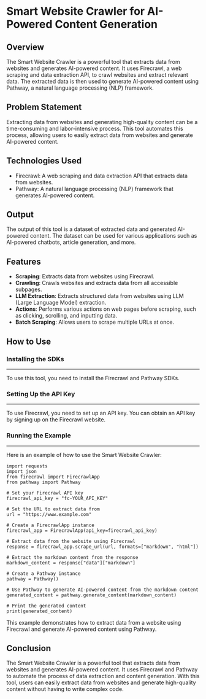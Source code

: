 **Smart Website Crawler for AI-Powered Content Generation**
=====================================================

**Overview**
-----------

The Smart Website Crawler is a powerful tool that extracts data from websites and generates AI-powered content. It uses Firecrawl, a web scraping and data extraction API, to crawl websites and extract relevant data. The extracted data is then used to generate AI-powered content using Pathway, a natural language processing (NLP) framework.

**Problem Statement**
-------------------

Extracting data from websites and generating high-quality content can be a time-consuming and labor-intensive process. This tool automates this process, allowing users to easily extract data from websites and generate AI-powered content.

**Technologies Used**
--------------------

* Firecrawl: A web scraping and data extraction API that extracts data from websites.
* Pathway: A natural language processing (NLP) framework that generates AI-powered content.

**Output**
---------

The output of this tool is a dataset of extracted data and generated AI-powered content. The dataset can be used for various applications such as AI-powered chatbots, article generation, and more.

**Features**
------------

* **Scraping**: Extracts data from websites using Firecrawl.
* **Crawling**: Crawls websites and extracts data from all accessible subpages.
* **LLM Extraction**: Extracts structured data from websites using LLM (Large Language Model) extraction.
* **Actions**: Performs various actions on web pages before scraping, such as clicking, scrolling, and inputting data.
* **Batch Scraping**: Allows users to scrape multiple URLs at once.

**How to Use**
--------------

### Installing the SDKs
-------------------------

To use this tool, you need to install the Firecrawl and Pathway SDKs.

### Setting Up the API Key
----------------------------

To use Firecrawl, you need to set up an API key. You can obtain an API key by signing up on the Firecrawl website.

### Running the Example
-------------------------

Here is an example of how to use the Smart Website Crawler:
```
import requests
import json
from firecrawl import FirecrawlApp
from pathway import Pathway

# Set your Firecrawl API key
firecrawl_api_key = "fc-YOUR_API_KEY"

# Set the URL to extract data from
url = "https://www.example.com"

# Create a FirecrawlApp instance
firecrawl_app = FirecrawlApp(api_key=firecrawl_api_key)

# Extract data from the website using Firecrawl
response = firecrawl_app.scrape_url(url, formats=["markdown", "html"])

# Extract the markdown content from the response
markdown_content = response["data"]["markdown"]

# Create a Pathway instance
pathway = Pathway()

# Use Pathway to generate AI-powered content from the markdown content
generated_content = pathway.generate_content(markdown_content)

# Print the generated content
print(generated_content)
```
This example demonstrates how to extract data from a website using Firecrawl and generate AI-powered content using Pathway.

**Conclusion**
--------------

The Smart Website Crawler is a powerful tool that extracts data from websites and generates AI-powered content. It uses Firecrawl and Pathway to automate the process of data extraction and content generation. With this tool, users can easily extract data from websites and generate high-quality content without having to write complex code.